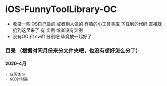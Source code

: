 # iOS-FunnyToolLibrary-OC
- 收录一些iOS自己做的 或者别人做的 有趣的小工具类库 下载到的代码 直接就 扔到这里来了 有 实例 或者没有实例
- 没有OC 和 swift 分别吧  毕竟放一起好了 
### 目录 （根据时间月份来分文件夹吧，也没有想好怎么分了）
#### 2020-4月
```swift
- 日历练习
- GCD计时器
```

